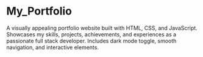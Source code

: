 # My_Portfolio
A visually appealing portfolio website built with HTML, CSS, and JavaScript. Showcases my skills, projects, achievements, and experiences as a passionate full stack developer. Includes dark mode toggle, smooth navigation, and interactive elements.
